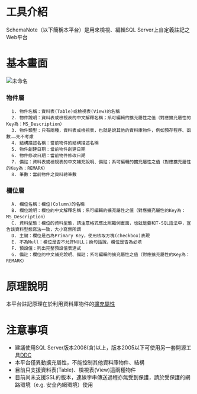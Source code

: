 # 工具介紹
SchemaNote（以下簡稱本平台）是用來檢視、編輯SQL Server上自定義註記之Web平台

# 基本畫面

![未命名](https://user-images.githubusercontent.com/29647567/127631405-e55df674-f299-4906-b072-db0a16e0a5ab.png)

### 物件層

```
  1. 物件名稱：資料表(Table)或檢視表(View)的名稱
  2. 物件說明：資料表或檢視表的中文解釋名稱；系可編輯的擴充屬性之值（對應擴充屬性的Key為：MS_Description）
  3. 物件類型：只有兩種，資料表或檢視表，也就是說其他的資料庫物件，例如預存程序、函數……先不考慮
  4. 結構描述名稱：當前物件的結構描述名稱
  5. 物件創建日期：當前物件創建日期
  6. 物件修改日期：當前物件修改日期
  7. 備註：資料表或檢視表的中文補充說明、備註；系可編輯的擴充屬性之值（對應擴充屬性的Key為：REMARK）
  8. 筆數：當前物件之資料總筆數
```

  ### 欄位層
```
  A. 欄位名稱：欄位(Column)的名稱
  B. 欄位說明：欄位的中文解釋名稱；系可編輯的擴充屬性之值（對應擴充屬性的Key為：MS_Description）
  C. 資料型態：欄位的資料型態，請注意格式應比照範例畫面，也就是要和T-SQL語法中，宣告該資料型態寫法一致，大小寫無所謂
  D. 主鍵：欄位是否為Primary Key，使用核取方塊(checkbox)表現
  E. 不為Null：欄位是否不允許NULL；換句話說，欄位是否為必填
  F. 預設值：列出完整預設值表達式
  G. 備註：欄位的中文補充說明、備註；系可編輯的擴充屬性之值（對應擴充屬性的Key為：REMARK）
```

# 原理說明
本平台註記原理在於利用資料庫物件的[擴充屬性](https://docs.microsoft.com/sql/relational-databases/system-catalog-views/extended-properties-catalog-views-sys-extended-properties)

# 注意事項
- 建議使用SQL Server版本2008(含)以上，版本2005以下可使用另一套開源工具[DDC](https://blog.miniasp.com/post/2008/05/30/Useful-tools-Data-Dictionary-Creator)
- 本平台僅異動擴充屬性，不能控制其他資料庫物件、結構
- 目前只支援資料表(Table)、檢視表(View)這兩種物件
- 目前尚未支援SSL的版本，連線字串傳送過程亦無受到保護，請於受保護的網路環境（e.g. 安全內網環境）使用
